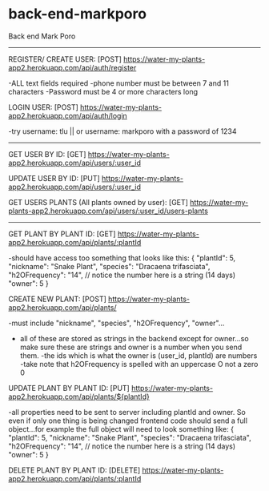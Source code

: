 # back-end-markporo

Back end Mark Poro

---

REGISTER/ CREATE USER:
[POST] https://water-my-plants-app2.herokuapp.com/api/auth/register

-ALL text fields required
-phone number must be between 7 and 11 characters
-Password must be 4 or more characters long

LOGIN USER:
[POST] https://water-my-plants-app2.herokuapp.com/api/auth/login

-try username: tlu || or username: markporo
with a password of 1234

---

GET USER BY ID:
[GET] https://water-my-plants-app2.herokuapp.com/api/users/:user_id

UPDATE USER BY ID:
[PUT] https://water-my-plants-app2.herokuapp.com/api/users/:user_id

GET USERS PLANTS (All plants owned by user):
[GET] https://water-my-plants-app2.herokuapp.com/api/users/:user_id/users-plants

---

GET PLANT BY PLANT ID:
[GET] https://water-my-plants-app2.herokuapp.com/api/plants/:plantId

-should have access too something that looks like this:
{
"plantId": 5,
"nickname": "Snake Plant",
"species": "Dracaena trifasciata",
"h2OFrequency": "14", // notice the number here is a string (14 days)
"owner": 5
}

CREATE NEW PLANT:
[POST] https://water-my-plants-app2.herokuapp.com/api/plants/

-must include "nickname", "species", "h2OFrequency", "owner"...

- all of these are stored as strings in the backend except for owner...so make sure these are strings and owner is a number when you send them.
  -the ids which is what the owner is (user_id, plantId) are numbers
  -take note that h2OFrequency is spelled with an uppercase O not a zero 0

UPDATE PLANT BY PLANT ID:
[PUT] https://water-my-plants-app2.herokuapp.com/api/plants/${plantId}

-all properties need to be sent to server including plantId and owner. So even if only one thing is being changed frontend code should send a full object...for example the full object will need to look something like:
{
"plantId": 5,
"nickname": "Snake Plant",
"species": "Dracaena trifasciata",
"h2OFrequency": "14", // notice the number here is a string (14 days)
"owner": 5
}

DELETE PLANT BY PLANT ID:
[DELETE] https://water-my-plants-app2.herokuapp.com/api/plants/:plantId
